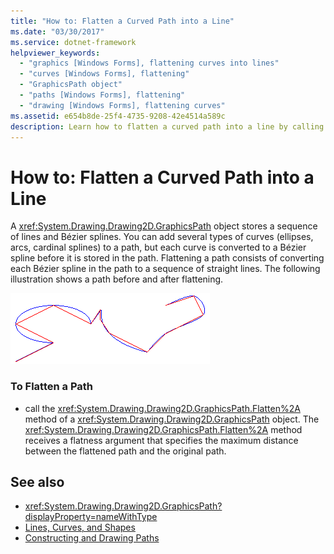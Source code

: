 ```yaml
---
title: "How to: Flatten a Curved Path into a Line"
ms.date: "03/30/2017"
ms.service: dotnet-framework
helpviewer_keywords: 
  - "graphics [Windows Forms], flattening curves into lines"
  - "curves [Windows Forms], flattening"
  - "GraphicsPath object"
  - "paths [Windows Forms], flattening"
  - "drawing [Windows Forms], flattening curves"
ms.assetid: e654b8de-25f4-4735-9208-42e4514a589c
description: Learn how to flatten a curved path into a line by calling the Flatten method of a GraphicsPath object
---
```

# How to: Flatten a Curved Path into a Line

A <xref:System.Drawing.Drawing2D.GraphicsPath> object stores a sequence of lines and Bézier splines. You can add several types of curves (ellipses, arcs, cardinal splines) to a path, but each curve is converted to a Bézier spline before it is stored in the path. Flattening a path consists of converting each Bézier spline in the path to a sequence of straight lines. The following illustration shows a path before and after flattening.  
  
 ![Straight Lines and Curves](./media/aboutgdip02-art32a.gif "AboutGdip02_Art32A")  
  
### To Flatten a Path  
  
- call the <xref:System.Drawing.Drawing2D.GraphicsPath.Flatten%2A> method of a <xref:System.Drawing.Drawing2D.GraphicsPath> object. The <xref:System.Drawing.Drawing2D.GraphicsPath.Flatten%2A> method receives a flatness argument that specifies the maximum distance between the flattened path and the original path.  
  
## See also

- <xref:System.Drawing.Drawing2D.GraphicsPath?displayProperty=nameWithType>
- [Lines, Curves, and Shapes](lines-curves-and-shapes.md)
- [Constructing and Drawing Paths](constructing-and-drawing-paths.md)
